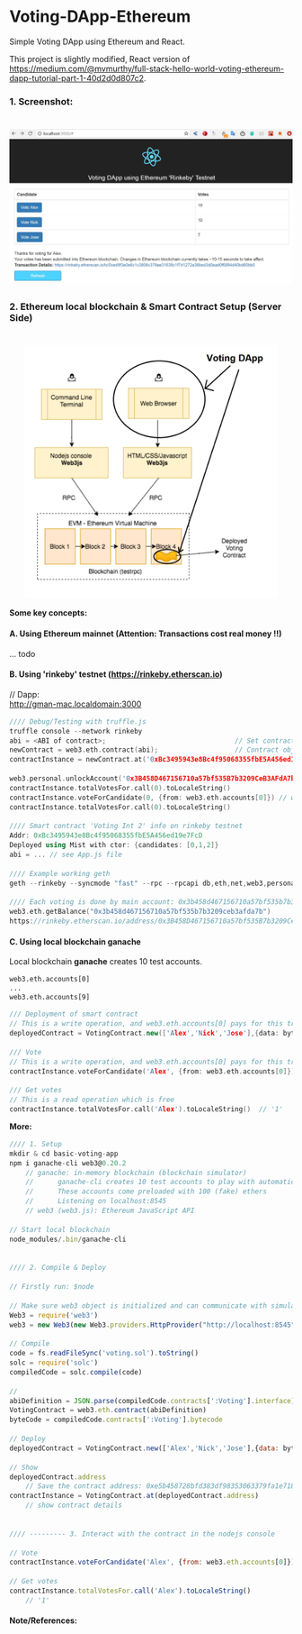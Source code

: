 # Voting-DApp-Ethereum

Simple Voting DApp using Ethereum and React.

This project is slightly modified, React version of https://medium.com/@mvmurthy/full-stack-hello-world-voting-ethereum-dapp-tutorial-part-1-40d2d0d807c2.

### 1. Screenshot:  

<h1>
  <img src="./src/screenshot.jpg" width="700">  
</h1>

### 2. Ethereum local blockchain & Smart Contract Setup (Server Side)

<h1 align="center">
  <img align="center" src="./src/app-diagram.png" width="450">  
</h1>

**Some key concepts:**
#### A. Using Ethereum mainnet (Attention: Transactions cost real money !!)

...  todo

#### B. Using 'rinkeby' testnet (https://rinkeby.etherscan.io)

// Dapp:  
http://gman-mac.localdomain:3000

``` C++
//// Debug/Testing with truffle.js 
truffle console --network rinkeby
abi = <ABI of contract>;                                // Set contract ABI, See App.js
newContract = web3.eth.contract(abi);                   // Contract object
contractInstance = newContract.at('0xBc3495943e8Bc4f95068355fbE5A456ed19e7FcD');  // instance of the contract
  
web3.personal.unlockAccount('0x3B458D467156710a57bf535B7b3209CeB3AFdA7b', '.244....', 15000)
contractInstance.totalVotesFor.call(0).toLocaleString()
contractInstance.voteForCandidate(0, {from: web3.eth.accounts[0]}) // wait for transaction to finalize
contractInstance.totalVotesFor.call(0).toLocaleString()

//// Smart contract 'Voting Int 2' info on rinkeby testnet  
Addr: 0xBc3495943e8Bc4f95068355fbE5A456ed19e7FcD  
Deployed using Mist with ctor: {candidates: [0,1,2]}  
abi = ... // see App.js file  

//// Example working geth   
geth --rinkeby --syncmode "fast" --rpc --rpcapi db,eth,net,web3,personal --cache=1024 --rpcport 7545 --rpcaddr=192.168.1.253 --rpccorsdomain "*"  

//// Each voting is done by main account: 0x3b458d467156710a57bf535b7b3209ceb3afda7b  
web3.eth.getBalance("0x3b458d467156710a57bf535b7b3209ceb3afda7b")  
https://rinkeby.etherscan.io/address/0x3B458D467156710a57bf535B7b3209CeB3AFdA7b
```

#### C. Using local blockchain **ganache**

Local blockchain **ganache** creates 10 test accounts. 

``` 
web3.eth.accounts[0]
...
web3.eth.accounts[9]
```

``` C++
/// Deployment of smart contract
// This is a write operation, and web3.eth.accounts[0] pays for this transaction  
deployedContract = VotingContract.new(['Alex','Nick','Jose'],{data: byteCode, from: web3.eth.accounts[0], gas: 4700000})  

/// Vote  
// This is a write operation, and web3.eth.accounts[0] pays for this transaction  
contractInstance.voteForCandidate('Alex', {from: web3.eth.accounts[0]})  

/// Get votes  
// This is a read operation which is free  
contractInstance.totalVotesFor.call('Alex').toLocaleString()  // '1'  
```

**More:** 

``` javascript
//// 1. Setup
mkdir & cd basic-voting-app  
npm i ganache-cli web3@0.20.2  
    // ganache: in-memory blockchain (blockchain simulator)  
    //      ganache-cli creates 10 test accounts to play with automatically. 
    //      These accounts come preloaded with 100 (fake) ethers
    //      Listening on localhost:8545
    // web3 (web3.js): Ethereum JavaScript API

// Start local blockchain
node_modules/.bin/ganache-cli 


//// 2. Compile & Deploy

// Firstly run: $node

// Make sure web3 object is initialized and can communicate with simulated blockchain (ganache)
Web3 = require('web3')
web3 = new Web3(new Web3.providers.HttpProvider("http://localhost:8545"))

// Compile
code = fs.readFileSync('voting.sol').toString()
solc = require('solc')
compiledCode = solc.compile(code)

// 
abiDefinition = JSON.parse(compiledCode.contracts[':Voting'].interface)
VotingContract = web3.eth.contract(abiDefinition)
byteCode = compiledCode.contracts[':Voting'].bytecode

// Deploy
deployedContract = VotingContract.new(['Alex','Nick','Jose'],{data: byteCode, from: web3.eth.accounts[0], gas: 4700000})

// Show
deployedContract.address    
    // Save the contract address: 0xe5b458728bfd383df98353063379fa1e71855f64
contractInstance = VotingContract.at(deployedContract.address)  
    // show contract details


//// --------- 3. Interact with the contract in the nodejs console

// Vote
contractInstance.voteForCandidate('Alex', {from: web3.eth.accounts[0]})

// Get votes
contractInstance.totalVotesFor.call('Alex').toLocaleString()
    // '1'

```


#### Note/References:  

